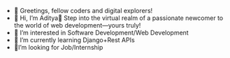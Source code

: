 
- 👋 Greetings, fellow coders and digital explorers!
- 👋 Hi, I’m Aditya🌟 Step into the virtual realm of a passionate newcomer to the world of web development—yours truly!
- 💞️  I’m interested in Software Development/Web Development
- 🌱 I’m currently learning  Django+Rest APIs
- 👀I’m looking for Job/Internship

<!---
theadityakanojiya/theadityakanojiya is a ✨ special ✨ repository because its `README.md` (this file) appears on your GitHub profile.
You can click the Preview link to take a look at your changes.
--->
